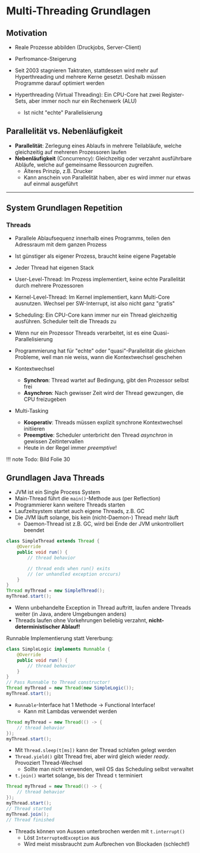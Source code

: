 # Multi-Threading Grundlagen

## Motivation
- Reale Prozesse abbilden (Druckjobs, Server-Client)
- Perfromance-Steigerung
- Seit 2003 stagnieren Taktraten, stattdessen wird mehr auf Hyperthreading und mehrere Kerne gesetzt. Deshalb müssen Programme darauf optimiert werden

- Hyperthreading (Virtual Threading): Ein CPU-Core hat zwei Register-Sets, aber immer noch nur ein Rechenwerk (ALU)
    - Ist nicht "echte" Parallelisierung

## Parallelität vs. Nebenläufigkeit
- **Parallelität**:  Zerlegung eines Ablaufs in mehrere Teilabläufe, welche gleichzeitig auf mehreren Prozessoren laufen
- **Nebenläufigkeit** (Concurrency): Gleichzeitig oder verzahnt ausführbare Abläufe, welche auf gemeinsame Ressourcen zugreifen.
    - Älteres Prinzip, z.B. Drucker
    - Kann anschein von Parallelität haben, aber es wird immer nur etwas auf einmal ausgeführt

---
## System Grundlagen Repetition
### Threads
- Parallele Ablaufsequenz innerhalb eines Programms, teilen den Adressraum mit dem ganzen Prozess
- Ist günstiger als eigener Prozess, braucht keine eigene Pagetable
- Jeder Thread hat eigenen Stack
- User-Level-Thread: Im Prozess implementiert, keine echte Parallelität durch mehrere Prozessoren
- Kernel-Level-Thread: Im Kernel implementiert, kann Multi-Core ausnutzen. Wechsel per SW-Interrupt, ist also nicht ganz "gratis"
- Scheduling: Ein CPU-Core kann immer nur ein Thread gleichzeitig ausführen. Scheduler teilt die Threads zu
- Wenn nur ein Prozessor Threads verarbeitet, ist es eine Quasi-Parallelisierung
- Programmierung hat für "echte" oder "quasi"-Parallelität die gleichen Probleme, weil man nie weiss, wann die Kontextwechsel geschehen

- Kontextwechsel
    - **Synchron**: Thread wartet auf Bedingung, gibt den Prozessor selbst frei
    - **Asynchron**: Nach gewisser Zeit wird der Thread gewzungen, die CPU freizugeben
- Multi-Tasking
    - **Kooperativ**: Threads müssen explizit synchrone Kontextwechsel initiieren
    - **Preemptive**: Scheduler unterbricht den Thread *asynchron* in gewissen Zeitintervallen
    - Heute in der Regel immer *preemptive*!

!!! note
    Todo: Bild Folie 30
    
## Grundlagen Java Threads
- JVM ist ein Single Process System
- Main-Thread führt die `main()`-Methode aus (per Reflection)
- Programmierer kann weitere Threads starten
- Laufzeitsystem startet auch eigene Threads, z.B. GC
- Die JVM läuft solange, bis kein (nicht-Daemon-) Thread mehr läuft
    - Daemon-Thread ist z.B. GC, wird bei Ende der JVM unkontrolliert beendet

```java
class SimpleThread extends Thread {
    @Override
    public void run() {
        // thread behavior

        // thread ends when run() exits 
        // (or unhandled exception orccurs)
    }
}
Thread myThread = new SimpleThread();
myThread.start();
```

- Wenn unbehandelte Exception in Thread auftritt, laufen andere Threads weiter (in Java, andere Umgebungen anders)
- Threads laufen ohne Vorkehrungen beliebig verzahnt, **nicht-deterministischer Ablauf!**

Runnable Implementierung statt Vererbung:
```java
class SimpleLogic implements Runnable {
    @Override
    public void run() {
        // thread behavior
    }
}
// Pass Runnable to Thread constructor!
Thread myThread = new Thread(new SimpleLogic());
myThread.start();
```
- `Runnable`-Interface hat 1 Methode -> Functional Interface!
    - Kann mit Lambdas verwendet werden
```java
Thread myThread = new Thread(() -> {
    // thread behavior
});
myThread.start();
```
- Mit `Thread.sleep(t[ms])` kann der Thread schlafen gelegt werden
- `Thread.yield()` gibt Thread frei, aber wird gleich wieder *ready*. Provoziert Thread-Wechsel
    - Sollte man nicht verwenden, weil OS das Scheduling selbst verwaltet
- `t.join()` wartet solange, bis der Thread `t` terminiert

```java
Thread myThread = new Thread(() -> {
    // thread behavior
});
myThread.start();
// Thread started
myThread.join();
// Thread finished
```
- Threads können von Aussen unterbrochen werden mit `t.interrupt()`
    - Löst `InterruptedException` aus
    - Wird meist missbraucht zum Aufbrechen von Blockaden (schlecht!)
